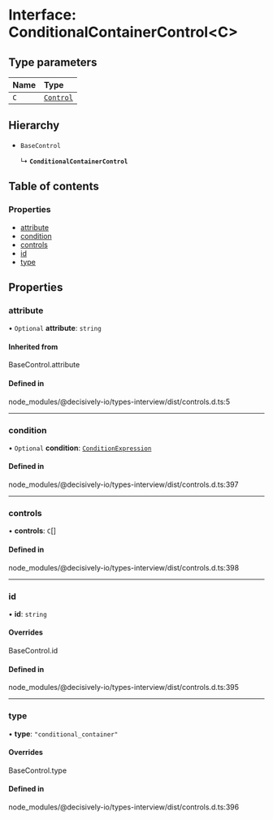 # Interface: ConditionalContainerControl<C\>

## Type parameters

| Name | Type |
| :------ | :------ |
| `C` | [`Control`](../wiki/Exports#control) |

## Hierarchy

- `BaseControl`

  ↳ **`ConditionalContainerControl`**

## Table of contents

### Properties

- [attribute](../wiki/ConditionalContainerControl#attribute)
- [condition](../wiki/ConditionalContainerControl#condition)
- [controls](../wiki/ConditionalContainerControl#controls)
- [id](../wiki/ConditionalContainerControl#id)
- [type](../wiki/ConditionalContainerControl#type)

## Properties

### attribute

• `Optional` **attribute**: `string`

#### Inherited from

BaseControl.attribute

#### Defined in

node_modules/@decisively-io/types-interview/dist/controls.d.ts:5

___

### condition

• `Optional` **condition**: [`ConditionExpression`](../wiki/ConditionExpression)

#### Defined in

node_modules/@decisively-io/types-interview/dist/controls.d.ts:397

___

### controls

• **controls**: `C`[]

#### Defined in

node_modules/@decisively-io/types-interview/dist/controls.d.ts:398

___

### id

• **id**: `string`

#### Overrides

BaseControl.id

#### Defined in

node_modules/@decisively-io/types-interview/dist/controls.d.ts:395

___

### type

• **type**: ``"conditional_container"``

#### Overrides

BaseControl.type

#### Defined in

node_modules/@decisively-io/types-interview/dist/controls.d.ts:396
